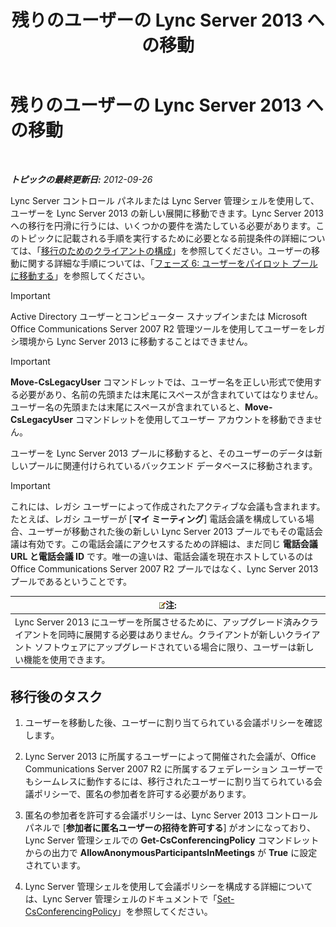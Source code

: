 ﻿---
title: 残りのユーザーの Lync Server 2013 への移動
TOCTitle: 残りのユーザーの Lync Server 2013 への移動
ms:assetid: 0eb990f0-f720-47a7-aaee-437fbd4c4c33
ms:mtpsurl: https://technet.microsoft.com/ja-jp/library/JJ687968(v=OCS.15)
ms:contentKeyID: 49886838
ms.date: 05/19/2016
mtps_version: v=OCS.15
ms.translationtype: HT
---

# 残りのユーザーの Lync Server 2013 への移動

 

_**トピックの最終更新日:** 2012-09-26_

Lync Server コントロール パネルまたは Lync Server 管理シェルを使用して、ユーザーを Lync Server 2013 の新しい展開に移動できます。Lync Server 2013 への移行を円滑に行うには、いくつかの要件を満たしている必要があります。このトピックに記載される手順を実行するために必要となる前提条件の詳細については、「[移行のためのクライアントの構成](configure-clients-for-migration_1.md)」を参照してください。ユーザーの移動に関する詳細な手順については、「[フェーズ 6: ユーザーをパイロット プールに移動する](phase-6-move-users-to-the-pilot-pool.md)」を参照してください。


> [!IMPORTANT]
> Active Directory ユーザーとコンピューター スナップインまたは Microsoft Office Communications Server 2007 R2 管理ツールを使用してユーザーをレガシ環境から Lync Server 2013 に移動することはできません。




> [!IMPORTANT]
> <STRONG>Move-CsLegacyUser</STRONG> コマンドレットでは、ユーザー名を正しい形式で使用する必要があり、名前の先頭または末尾にスペースが含まれていてはなりません。ユーザー名の先頭または末尾にスペースが含まれていると、<STRONG>Move-CsLegacyUser</STRONG> コマンドレットを使用してユーザー アカウントを移動できません。



ユーザーを Lync Server 2013 プールに移動すると、そのユーザーのデータは新しいプールに関連付けられているバックエンド データベースに移動されます。


> [!IMPORTANT]
> これには、レガシ ユーザーによって作成されたアクティブな会議も含まれます。たとえば、レガシ ユーザーが [<STRONG>マイ ミーティング</STRONG>] 電話会議を構成している場合、ユーザーが移動された後の新しい Lync Server 2013 プールでもその電話会議は有効です。この電話会議にアクセスするための詳細は、まだ同じ <STRONG>電話会議 URL と電話会議 ID</STRONG> です。唯一の違いは、電話会議を現在ホストしているのは Office Communications Server 2007 R2 プールではなく、Lync Server 2013 プールであるということです。



<table>
<thead>
<tr class="header">
<th><img src="images/Gg412781.note(OCS.15).gif" title="note" alt="note" />注:</th>
</tr>
</thead>
<tbody>
<tr class="odd">
<td>Lync Server 2013 にユーザーを所属させるために、アップグレード済みクライアントを同時に展開する必要はありません。クライアントが新しいクライアント ソフトウェアにアップグレードされている場合に限り、ユーザーは新しい機能を使用できます。</td>
</tr>
</tbody>
</table>


## 移行後のタスク

1.  ユーザーを移動した後、ユーザーに割り当てられている会議ポリシーを確認します。

2.  Lync Server 2013 に所属するユーザーによって開催された会議が、Office Communications Server 2007 R2 に所属するフェデレーション ユーザーでもシームレスに動作するには、移行されたユーザーに割り当てられている会議ポリシーで、匿名の参加者を許可する必要があります。

3.  匿名の参加者を許可する会議ポリシーは、Lync Server 2013 コントロール パネルで \[**参加者に匿名ユーザーの招待を許可する**\] がオンになっており、Lync Server 管理シェルでの **Get-CsConferencingPolicy** コマンドレットからの出力で **AllowAnonymousParticipantsInMeetings** が **True** に設定されています。

4.  Lync Server 管理シェルを使用して会議ポリシーを構成する詳細については、Lync Server 管理シェルのドキュメントで「[Set-CsConferencingPolicy](set-csconferencingpolicy.md)」を参照してください。

